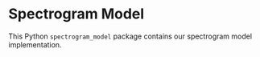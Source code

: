 # Spectrogram Model

This Python `spectrogram_model` package contains our spectrogram model implementation.
